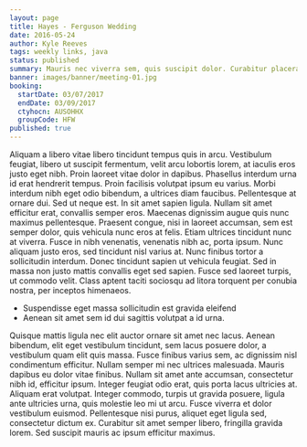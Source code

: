 ```yaml
---
layout: page
title: Hayes - Ferguson Wedding
date: 2016-05-24
author: Kyle Reeves
tags: weekly links, java
status: published
summary: Mauris nec viverra sem, quis suscipit dolor. Curabitur placerat.
banner: images/banner/meeting-01.jpg
booking:
  startDate: 03/07/2017
  endDate: 03/09/2017
  ctyhocn: AUSOHHX
  groupCode: HFW
published: true
---
```

Aliquam a libero vitae libero tincidunt tempus quis in arcu. Vestibulum feugiat, libero ut suscipit fermentum, velit arcu lobortis lorem, at iaculis eros justo eget nibh. Proin laoreet vitae dolor in dapibus. Phasellus interdum urna id erat hendrerit tempus. Proin facilisis volutpat ipsum eu varius. Morbi interdum nibh eget odio bibendum, a ultrices diam faucibus. Pellentesque at ornare dui. Sed ut neque est. In sit amet sapien ligula. Nullam sit amet efficitur erat, convallis semper eros.
Maecenas dignissim augue quis nunc maximus pellentesque. Praesent congue, nisi in laoreet accumsan, sem est semper dolor, quis vehicula nunc eros at felis. Etiam ultrices tincidunt nunc at viverra. Fusce in nibh venenatis, venenatis nibh ac, porta ipsum. Nunc aliquam justo eros, sed tincidunt nisl varius at. Nunc finibus tortor a sollicitudin interdum. Donec tincidunt sapien ut vehicula feugiat. Sed in massa non justo mattis convallis eget sed sapien. Fusce sed laoreet turpis, ut commodo velit. Class aptent taciti sociosqu ad litora torquent per conubia nostra, per inceptos himenaeos.

* Suspendisse eget massa sollicitudin est gravida eleifend
* Aenean sit amet sem id dui sagittis volutpat a id urna.

Quisque mattis ligula nec elit auctor ornare sit amet nec lacus. Aenean bibendum, elit eget vestibulum tincidunt, sem lacus posuere dolor, a vestibulum quam elit quis massa. Fusce finibus varius sem, ac dignissim nisl condimentum efficitur. Nullam semper mi nec ultrices malesuada. Mauris dapibus eu dolor vitae finibus. Nullam sit amet ante accumsan, consectetur nibh id, efficitur ipsum. Integer feugiat odio erat, quis porta lacus ultricies at. Aliquam erat volutpat. Integer commodo, turpis ut gravida posuere, ligula ante ultricies urna, quis molestie leo mi ut arcu. Fusce viverra et dolor vestibulum euismod. Pellentesque nisi purus, aliquet eget ligula sed, consectetur dictum ex. Curabitur sit amet semper libero, fringilla gravida lorem. Sed suscipit mauris ac ipsum efficitur maximus.
